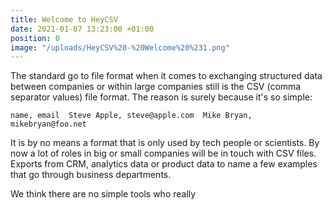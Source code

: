 ```yaml
---
title: Welcome to HeyCSV
date: 2021-01-07 13:23:00 +01:00
position: 0
image: "/uploads/HeyCSV%20-%20Welcome%20%231.png"
---
```


The standard go to file format when it comes to exchanging structured data between companies or within large companies still is the CSV (comma separator values) file format. The reason is surely because it's so simple:

`name, email 
Steve Apple, steve@apple.com 
Mike Bryan, mikebryan@foo.net`

It is by no means a format that is only used by tech people or scientists. By now a lot of roles in big or small companies will be in touch with CSV files. Exports from CRM, analytics data or product data to name a few examples that go through business departments.

We think there are no simple tools who really
